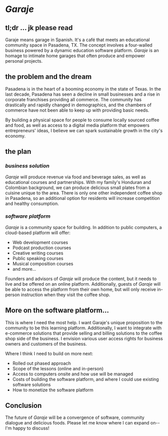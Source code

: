 # *Garaje*

## tl;dr ... jk please read 
Garaje means garage in Spanish. It's a café that meets an educational community space in Pasadena, TX. The concept involves a four-walled business powered by a dynamic education software platform. *Garaje* is an homage to intimate home garages that often produce and empower personal projects.

## the problem and the dream 
Pasadena is in the heart of a booming economy in the state of Texas. In the last decade, Pasadena has seen a decline in small businesses and a rise in corporate franchises providing all commerce. The community has drastically and rapidly changed in demographics, and the chambers of commerce have not been able to keep up with providing basic needs.

By building a physical space for people to consume locally sourced coffee and food, as well as access to a digital media platform that empowers entrepreneurs' ideas, I believe we can spark sustainable growth in the city's economy. 

## the plan 
### *business solution*
*Garaje* will produce revenue via food and beverage sales, as well as educational courses and partnerships. With my family's Honduran and Colombian background, we can produce delicious small plates from a cuisine unique to the area. There is only one other independent coffee shop in Pasadena, so an additional option for residents will increase competition and healthy consumption.

### *software platform* 
*Garaje* is a community space for building. In addition to public computers, a cloud-based platform will offer: 
+ Web development courses
+ Podcast production courses
+ Creative writing courses
+ Public speaking courses
+ Musical composition courses
+ and more...

Founders and advisors of *Garaje* will produce the content, but it needs to live and be offered on an online platform. Additionally, guests of *Garaje* will be able to access the platform from their own home, but will only receive in-person instruction when they visit the coffee shop. 

## More on the software platform...
This is where I need the most help. I want Garaje's unique proposition to the community to be this learning platform. Additionally, I want to integrate with e-commerce solutions that provide selling and billing solutions to the coffee shop side of the business. I envision various user access rights for business owners and customers of the business.

Where I think I need to build on more next: 
+ Rolled out phased approach
+ Scope of the lessons (online and in-person)
+ Access to computers onsite and how use will be managed
+ Costs of building the software platform, and where I could use existing software solutions
+ How to monetize the software platform

## Conclusion
The future of *Garaje* will be a convergence of software, community dialogue and delicious foods. Please let me know where I can expand on--I'm happy to discuss!
